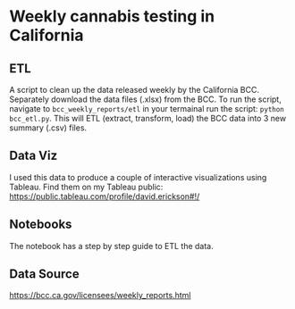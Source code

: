 # Weekly cannabis testing in California

## ETL
A script to clean up the data released weekly by the California BCC.
Separately download the data files (.xlsx) from the BCC. 
To run the script, navigate to `bcc_weekly_reports/etl` in your termainal run the script: `python bcc_etl.py`. This will ETL (extract, transform, load) the BCC data into 3 new summary (.csv) files. 

## Data Viz
I used this data to produce a couple of interactive visualizations using Tableau. Find them on my Tableau public: https://public.tableau.com/profile/david.erickson#!/

## Notebooks
The notebook has a step by step guide to ETL the data.


## Data Source
https://bcc.ca.gov/licensees/weekly_reports.html
